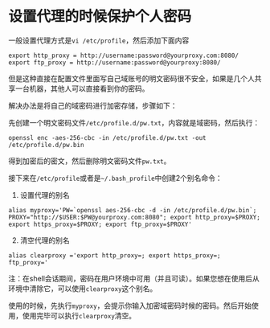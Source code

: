 # 设置代理的时候保护个人密码

一般设置代理方式是`vi /etc/profile`，然后添加下面内容
```
export http_proxy = http://username:password@yourproxy.com:8080/
export ftp_proxy = http://username:password@yourproxy:8080/
```

但是这种直接在配置文件里面写自己域账号的明文密码很不安全，如果是几个人共享一台机器，其他人可以直接看到你的密码。

解决办法是将自己的域密码进行加密存储，步骤如下：

先创建一个明文密码文件`/etc/profile.d/pw.txt`，内容就是域密码，然后执行：

```
openssl enc -aes-256-cbc -in /etc/profile.d/pw.txt -out /etc/profile.d/pw.bin
```
得到加密后的密文，然后删除明文密码文件`pw.txt`。

接下来在`/etc/profile`或者是`~/.bash_profile`中创建2个别名命令：

1. 设置代理的别名
```
alias myproxy='PW=`openssl aes-256-cbc -d -in /etc/profile.d/pw.bin`; PROXY="http://$USER:$PW@yourproxy.com:8080"; export http_proxy=$PROXY; export https_proxy=$PROXY; export ftp_proxy=$PROXY'
```

2. 清空代理的别名
```
alias clearproxy ='export http_proxy=; export https_proxy=; ftp_proxy='
```

注：在shell会话期间，密码在用户环境中可用（并且可读）。如果您想在使用后从环境中清除它，可以使用`clearproxy`这个别名。

使用的时候，先执行`myproxy`，会提示你输入加密域密码时候的密码。然后开始使用，使用完毕可以执行`clearproxy`清空。
